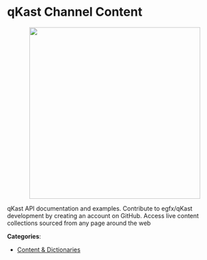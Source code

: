 # qKast Channel Content
<p align="center">
    <img width="400" src="https://raw.githubusercontent.com/apis-list/apis-list/apis/qkast-channel-content/logo_256x256.png" />
</p>

qKast API documentation and examples.  Contribute to egfx/qKast development by creating an account on GitHub. Access live content collections sourced from any page around the web



**Categories**:

- [Content & Dictionaries](https://github.com/apis-list/apis-list#content-and-dictionaries)



